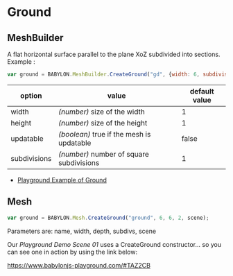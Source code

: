 # Ground
## MeshBuilder
A flat horizontal surface parallel to the plane XoZ subdivided into sections.
Example :
```javascript
var ground = BABYLON.MeshBuilder.CreateGround("gd", {width: 6, subdivisions: 4}, scene);
```

option|value|default value
--------|-----|-------------
width|_(number)_ size of the width|1
height|_(number)_ size of the height|1
updatable|_(boolean)_ true if the mesh is updatable|false
subdivisions|_(number)_ number of square subdivisions|1

* [Playground Example of Ground](https://www.babylonjs-playground.com/#MJ6YSM)

## Mesh
```javascript
var ground = BABYLON.Mesh.CreateGround("ground", 6, 6, 2, scene);
```

Parameters are: name, width, depth, subdivs, scene

Our *Playground Demo Scene 01* uses a CreateGround constructor... so you can see one in action by using the link below:

https://www.babylonjs-playground.com/#TAZ2CB